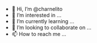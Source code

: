 - 👋 Hi, I’m @charnelito
- 👀 I’m interested in ...
- 🌱 I’m currently learning ...
- 💞️ I’m looking to collaborate on ...
- 📫 How to reach me ...

<!---
charnelito/charnelito is a ✨ special ✨ repository because its `README.md` (this file) appears on your GitHub profile.
You can click the Preview link to take a look at your changes.
--->
